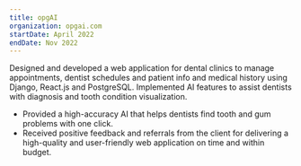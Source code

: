 ```yaml
---
title: opgAI
organization: opgai.com
startDate: April 2022
endDate: Nov 2022
---
```


Designed and developed a web application for dental clinics to manage appointments, dentist schedules and patient info and medical history using Django, React.js and PostgreSQL.
Implemented AI features to assist dentists with diagnosis and tooth condition visualization.

- Provided a high-accuracy AI that helps dentists find tooth and gum problems with one click.
- Received positive feedback and referrals from the client for delivering a high-quality and user-friendly web application on time and within budget. 